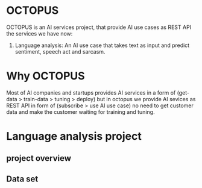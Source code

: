 # OCTOPUS
OCTOPUS is an AI services project, that provide AI use cases as REST API<br>
the services we have now:<br>
1. Language analysis: An AI use case that takes text as input and predict sentiment, speech act and sarcasm.

# Why OCTOPUS
Most of AI companies and startups provides AI services in a form of (get-data > train-data > tuning > deploy) but in octopus we provide AI sevices as REST API in form of (subscribe > use AI use case) no need to get customer data and make the customer waiting for training and tuning.

# Language analysis project
## project overview

## Data set
